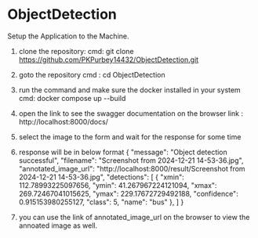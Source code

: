 # ObjectDetection

Setup the Application to the Machine.

1. clone the repository:
    cmd: git clone https://github.com/PKPurbey14432/ObjectDetection.git

2. goto the repository
    cmd : cd ObjectDetection

3. run the command and make sure the docker installed in your system
    cmd: docker compose up --build

4. open the link to see the swagger documentation on the browser
    link : http://localhost:8000/docs/

5. select the image to the form and wait for the response for some time

6. response will be in below format
    {
        "message": "Object detection successful",
        "filename": "Screenshot from 2024-12-21 14-53-36.jpg",
        "annotated_image_url": "http://localhost:8000/result/Screenshot from 2024-12-21 14-53-36.jpg",
        "detections": [
            {
            "xmin": 112.78993225097656,
            "ymin": 41.267967224121094,
            "xmax": 269.72467041015625,
            "ymax": 229.17672729492188,
            "confidence": 0.915153980255127,
            "class": 5,
            "name": "bus"
            },
        ]
    }

7. you can use the link of annotated_image_url on the browser to view the annoated image as well.

